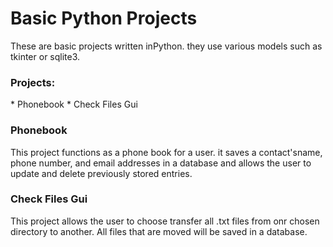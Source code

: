 
<h1> Basic Python Projects </h1>

 These are basic projects written inPython. they use various models such as tkinter or sqlite3.
 
 <h3> Projects:</h3>
 * Phonebook
 * Check Files Gui

<h3>Phonebook</h3>
This project functions as a phone book for a user. it saves a contact'sname, phone number, and
email addresses in a database and allows the user to update and delete previously stored entries.

<h3>Check Files Gui</h3>
 This project allows the user to choose transfer all .txt files from onr chosen directory to another.
 All files that are moved will be saved in a database.
